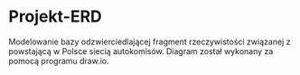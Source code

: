 # Projekt-ERD
Modelowanie bazy odzwierciedlającej fragment rzeczywistości związanej z powstającą w Polsce siecią autokomisów.
Diagram został wykonany za pomocą programu draw.io.
